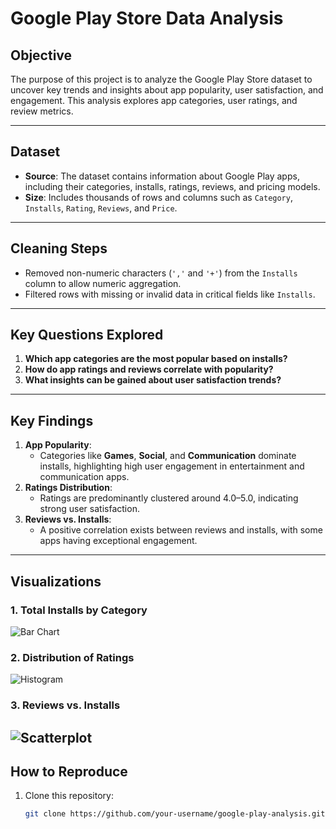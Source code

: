 # Google Play Store Data Analysis

## Objective
The purpose of this project is to analyze the Google Play Store dataset to uncover key trends and insights about app popularity, user satisfaction, and engagement. This analysis explores app categories, user ratings, and review metrics.

---

## Dataset
- **Source**: The dataset contains information about Google Play apps, including their categories, installs, ratings, reviews, and pricing models.
- **Size**: Includes thousands of rows and columns such as `Category`, `Installs`, `Rating`, `Reviews`, and `Price`.

---

## Cleaning Steps
- Removed non-numeric characters (`','` and `'+'`) from the `Installs` column to allow numeric aggregation.
- Filtered rows with missing or invalid data in critical fields like `Installs`.

---

## Key Questions Explored
1. **Which app categories are the most popular based on installs?**
2. **How do app ratings and reviews correlate with popularity?**
3. **What insights can be gained about user satisfaction trends?**

---

## Key Findings
1. **App Popularity**:
   - Categories like **Games**, **Social**, and **Communication** dominate installs, highlighting high user engagement in entertainment and communication apps.
2. **Ratings Distribution**:
   - Ratings are predominantly clustered around 4.0–5.0, indicating strong user satisfaction.
3. **Reviews vs. Installs**:
   - A positive correlation exists between reviews and installs, with some apps having exceptional engagement.

---

## Visualizations
### 1. Total Installs by Category
![Bar Chart](https://github.com/uabhanu/google-play-analysis/raw/main/visuals/bar_chart_installs_by_category.png)

### 2. Distribution of Ratings
![Histogram](https://github.com/uabhanu/google-play-analysis/raw/main/visuals/histogram_ratings_distribution.png)

### 3. Reviews vs. Installs
![Scatterplot](https://github.com/uabhanu/google-play-analysis/raw/main/visuals/scatterplot_reviews_vs_installs.png)
---

## How to Reproduce
1. Clone this repository:
   ```bash
   git clone https://github.com/your-username/google-play-analysis.git
